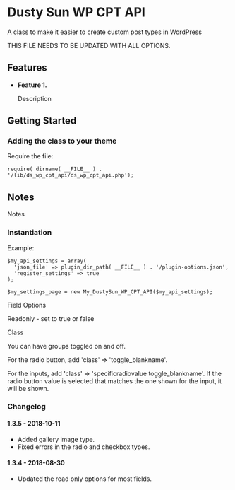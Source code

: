Dusty Sun WP CPT API
================

A class to make it easier to create custom post types in WordPress

THIS FILE NEEDS TO BE UPDATED WITH ALL OPTIONS. 

Features
--------
* **Feature 1.**    

  Description

Getting Started
---------------

### Adding the class to your theme

Require the file:
```
require( dirname( __FILE__ ) . '/lib/ds_wp_cpt_api/ds_wp_cpt_api.php');
```

## Notes

Notes

### Instantiation

Example:
```
$my_api_settings = array(
  'json_file' => plugin_dir_path( __FILE__ ) . '/plugin-options.json',
  'register_settings' => true
);

$my_settings_page = new My_DustySun_WP_CPT_API($my_api_settings);
```

Field Options

Readonly - set to true or false 

Class

You can have groups toggled on and off. 

For the radio button, add 'class' => 'toggle_blankname'.

For the inputs, add 'class' => 'specificradiovalue toggle_blankname'. If the radio button value is selected that matches the one shown for the input, it will be shown.


### Changelog
#### 1.3.5 - 2018-10-11 
* Added gallery image type.
* Fixed errors in the radio and checkbox types.

#### 1.3.4 - 2018-08-30
* Updated the read only options for most fields.